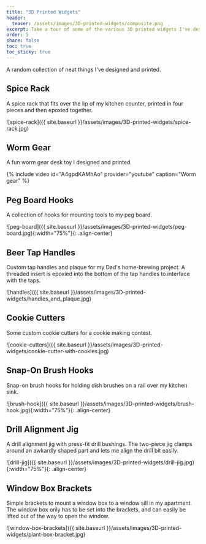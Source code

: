 ```yaml
---
title: "3D Printed Widgets"
header:
  teaser: /assets/images/3D-printed-widgets/composite.png
excerpt: Take a tour of some of the various 3D printed widgets I've designed and made on my printer.
order: 5
share: false
toc: true
toc_sticky: true
---
```

A random collection of neat things I've designed and printed.

## Spice Rack

A spice rack that fits over the lip of my kitchen counter, printed in four pieces and then epoxied together.

![spice-rack]({{ site.baseurl }}/assets/images/3D-printed-widgets/spice-rack.jpg)

## Worm Gear

A fun worm gear desk toy I designed and printed.

{% include video id="A4gpdKAMhAo" provider="youtube" caption="Worm gear" %}

## Peg Board Hooks

A collection of hooks for mounting tools to my peg board.

![peg-board]({{ site.baseurl }}/assets/images/3D-printed-widgets/peg-board.jpg){:width="75%"}{: .align-center}

## Beer Tap Handles

Custom tap handles and plaque for my Dad's home-brewing project. A threaded insert is epoxied into the bottom of the tap handles to interface with the taps.

![handles]({{ site.baseurl }}/assets/images/3D-printed-widgets/handles_and_plaque.jpg)

## Cookie Cutters

Some custom cookie cutters for a cookie making contest.

![cookie-cutters]({{ site.baseurl }}/assets/images/3D-printed-widgets/cookie-cutter-with-cookies.jpg)


## Snap-On Brush Hooks

Snap-on brush hooks for holding dish brushes on a rail over my kitchen sink.

![brush-hook]({{ site.baseurl }}/assets/images/3D-printed-widgets/brush-hook.jpg){:width="75%"}{: .align-center}

## Drill Alignment Jig

A drill alignment jig with press-fit drill bushings. The two-piece jig clamps around an awkardly shaped part and lets me align the drill bit easily.

![drill-jig]({{ site.baseurl }}/assets/images/3D-printed-widgets/drill-jig.jpg){:width="75%"}{: .align-center}

## Window Box Brackets

Simple brackets to mount a window box to a window sill in my apartment. The window box only has to be set into the brackets, and can easily be lifted out of the way to open the window. 

![window-box-brackets]({{ site.baseurl }}/assets/images/3D-printed-widgets/plant-box-bracket.jpg)


